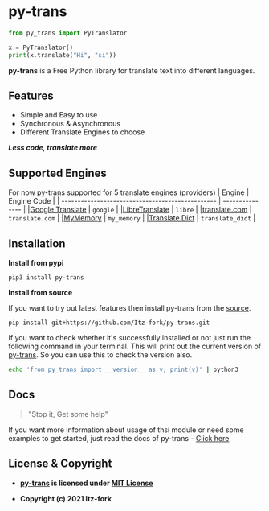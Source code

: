 # py-trans
```python
from py_trans import PyTranslator

x = PyTranslator()
print(x.translate("Hi", "si"))
```

**py-trans**  is a Free Python library for translate text into different languages.

## Features
- Simple and Easy to use
- Synchronous & Asynchronous
- Different Translate Engines to choose

***Less code, translate more***

## Supported Engines
For now py-trans supported for 5 translate engines (providers)
|                      Engine                      |   Engine Code   |
| ------------------------------------------------ | --------------- |
|[Google Translate](https://translate.google.com/) | `google`        |
|[LibreTranslate](https://libretranslate.com/)     | `libre`         |
|[translate.com](https://www.translate.com/)       | `translate.com` |
|[MyMemory](https://mymemory.translated.net/)      | `my_memory`     |
|[Translate Dict](https://www.translatedict.com/)  | `translate_dict`     |

## Installation
**Install from pypi**

```
pip3 install py-trans
```
**Install from source**

If you want to try out latest features then install py-trans from the [source](https://github.com/Itz-fork/py-trans).
```
pip install git+https://github.com/Itz-fork/py-trans.git
```
If you want to check whether it's successfully installed or not just run the following command in your terminal. This will print out the current version of [py-trans](https://github.com/Itz-fork/py-trans). So you can use this to check the version also.
```bash
echo 'from py_trans import __version__ as v; print(v)' | python3
```

## Docs
> "Stop it, Get some help"
>
If you want more information about usage of thsi module or need some examples to get started, just read the docs of py-trans - [Click here](https://itz-fork.github.io/py-trans/)

## License & Copyright
- **[py-trans](https://github.com/Itz-fork/py-trans) is licensed under [MIT License](https://github.com/Itz-fork/py-trans/blob/main/LICENSE)**

- **Copyright (c) 2021 Itz-fork**